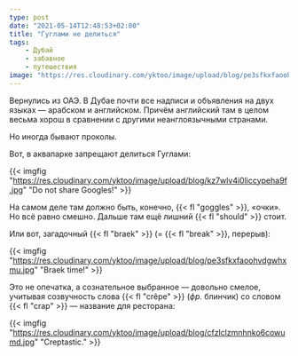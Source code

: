 ```yaml
---
type: post
date: "2021-05-14T12:48:53+02:00"
title: "Гуглами не делиться"
tags:
    - Дубай
    - забавное
    - путешествия
image: "https://res.cloudinary.com/yktoo/image/upload/blog/pe3sfkxfaoohvdgwhxmu.jpg"
---
```


Вернулись из ОАЭ. В Дубае почти все надписи и объявления на двух языках — арабском и английском. Причём английский там в целом весьма хорош в сравнении с другими неанглоязычными странами.

Но иногда бывают проколы.

<!--more-->

Вот, в аквапарке запрещают делиться Гуглами:

{{< imgfig "https://res.cloudinary.com/yktoo/image/upload/blog/kz7wlv4i0liccypeha9f.jpg" "Do not share Googles!" >}}

На самом деле там должно быть, конечно, {{< fl "goggles" >}}, «очки». Но всё равно смешно. Дальше там ещё лишний {{< fl "should" >}} стоит.

Или вот, загадочный {{< fl "braek" >}} (= {{< fl "break" >}}, перерыв):

{{< imgfig "https://res.cloudinary.com/yktoo/image/upload/blog/pe3sfkxfaoohvdgwhxmu.jpg" "Braek time!" >}}

Это не опечатка, а сознательное выбранное — довольно смелое, учитывая созвучность слова {{< fl "crêpe" >}} (*фр.* блинчик) со словом {{< fl "crap" >}} — название для ресторана:

{{< imgfig "https://res.cloudinary.com/yktoo/image/upload/blog/cfzlclzmnhnko6cowumd.jpg" "Creptastic." >}}
